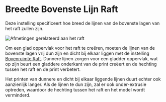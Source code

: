 Breedte Bovenste Lijn Raft
====
Deze instelling specificeert hoe breed de lijnen van de bovenste lagen van het raft zullen zijn.

![Afmetingen gerelateerd aan het raft](../../../articles/images/raft_dimensions.svg)

Om een ​​glad oppervlak voor het raft te creëren, moeten de lijnen van de bovenste lagen vrij dun zijn en dicht bij elkaar liggen met de instelling [Bovenruimte Raft](raft_surface_line_spacing.md). Dunnere lijnen zorgen voor een gladder oppervlak, wat op zijn beurt een gladdere onderkant van de print creëert en de hechting tussen het raft en de print verbetert.

Het printen van dunnere en dicht bij elkaar liggende lijnen duurt echter ook aanzienlijk langer. Als de lijnen te dun zijn, zal er ook onder-extrusie optreden, waardoor de hechting tussen het raft en het model wordt verminderd.